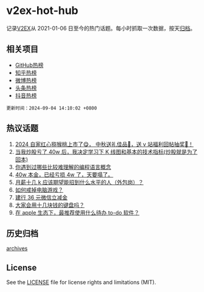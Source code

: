 # v2ex-hot-hub

 记录[V2EX](https://www.v2ex.com/)从 2021-01-06 日至今的热门话题。每小时抓取一次数据，按天[归档](archives)。
 
 ## 相关项目

- [GitHub热榜](https://github.com/it985/github-hot-hub)
- [知乎热榜](https://github.com/it985/zhihu-hot-hub)
- [微博热榜](https://github.com/it985/weibo-hot-hub)
- [头条热榜](https://github.com/it985/toutiao-hot-hub)
- [抖音热榜](https://github.com/it985/douyin-hot-hub)


 `更新时间：2024-09-04 14:10:02 +0800`

## 热议话题

1. [2024 自家红心猕猴桃上市了😋， 中秋送礼佳品🧺，送 v 站福利回帖抽奖🥝！](https://www.v2ex.com/t/1070103)
1. [当我炒股亏了 40w 后，我决定学习下 K 线图和基本的技术指标(炒股就是为了回本)](https://www.v2ex.com/t/1069998)
1. [你遇到过哪些比较难理解的编程语言概念](https://www.v2ex.com/t/1069983)
1. [40w 本金，已经亏损 4w 了，天要塌了。](https://www.v2ex.com/t/1070090)
1. [月薪十几 k 应该期望能招到什么水平的人（外包岗）？](https://www.v2ex.com/t/1069977)
1. [如何戒掉电脑游戏？](https://www.v2ex.com/t/1069941)
1. [建行 36 元微信立减金](https://www.v2ex.com/t/1069900)
1. [大家会用十几块钱的键盘吗？](https://www.v2ex.com/t/1069952)
1. [在 apple 生态下，最推荐使用什么待办 to-do 软件？](https://www.v2ex.com/t/1070063)

## 历史归档

[archives](archives)

## License

See the [LICENSE](LICENSE) file for license rights and limitations (MIT).
